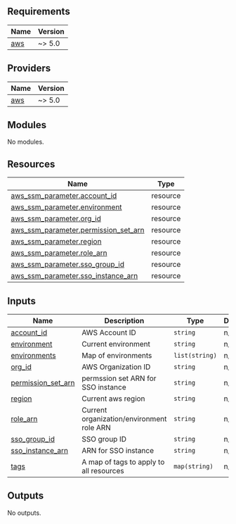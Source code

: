<!-- BEGIN_TF_DOCS -->
## Requirements

| Name | Version |
|------|---------|
| <a name="requirement_aws"></a> [aws](#requirement\_aws) | ~> 5.0 |

## Providers

| Name | Version |
|------|---------|
| <a name="provider_aws"></a> [aws](#provider\_aws) | ~> 5.0 |

## Modules

No modules.

## Resources

| Name | Type |
|------|------|
| [aws_ssm_parameter.account_id](https://registry.terraform.io/providers/hashicorp/aws/latest/docs/resources/ssm_parameter) | resource |
| [aws_ssm_parameter.environment](https://registry.terraform.io/providers/hashicorp/aws/latest/docs/resources/ssm_parameter) | resource |
| [aws_ssm_parameter.org_id](https://registry.terraform.io/providers/hashicorp/aws/latest/docs/resources/ssm_parameter) | resource |
| [aws_ssm_parameter.permission_set_arn](https://registry.terraform.io/providers/hashicorp/aws/latest/docs/resources/ssm_parameter) | resource |
| [aws_ssm_parameter.region](https://registry.terraform.io/providers/hashicorp/aws/latest/docs/resources/ssm_parameter) | resource |
| [aws_ssm_parameter.role_arn](https://registry.terraform.io/providers/hashicorp/aws/latest/docs/resources/ssm_parameter) | resource |
| [aws_ssm_parameter.sso_group_id](https://registry.terraform.io/providers/hashicorp/aws/latest/docs/resources/ssm_parameter) | resource |
| [aws_ssm_parameter.sso_instance_arn](https://registry.terraform.io/providers/hashicorp/aws/latest/docs/resources/ssm_parameter) | resource |

## Inputs

| Name | Description | Type | Default | Required |
|------|-------------|------|---------|:--------:|
| <a name="input_account_id"></a> [account\_id](#input\_account\_id) | AWS Account ID | `string` | n/a | yes |
| <a name="input_environment"></a> [environment](#input\_environment) | Current environment | `string` | n/a | yes |
| <a name="input_environments"></a> [environments](#input\_environments) | Map of environments | `list(string)` | n/a | yes |
| <a name="input_org_id"></a> [org\_id](#input\_org\_id) | AWS Organization ID | `string` | n/a | yes |
| <a name="input_permission_set_arn"></a> [permission\_set\_arn](#input\_permission\_set\_arn) | permssion set ARN for SSO instance | `string` | n/a | yes |
| <a name="input_region"></a> [region](#input\_region) | Current aws region | `string` | n/a | yes |
| <a name="input_role_arn"></a> [role\_arn](#input\_role\_arn) | Current organization/environment role ARN | `string` | n/a | yes |
| <a name="input_sso_group_id"></a> [sso\_group\_id](#input\_sso\_group\_id) | SSO group ID | `string` | n/a | yes |
| <a name="input_sso_instance_arn"></a> [sso\_instance\_arn](#input\_sso\_instance\_arn) | ARN for SSO instance | `string` | n/a | yes |
| <a name="input_tags"></a> [tags](#input\_tags) | A map of tags to apply to all resources | `map(string)` | n/a | yes |

## Outputs

No outputs.
<!-- END_TF_DOCS -->